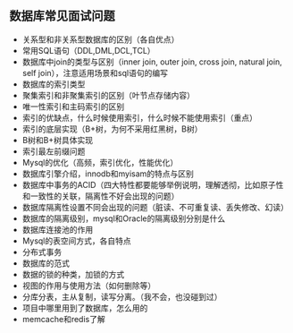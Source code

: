 ## 数据库常见面试问题

* 关系型和非关系型数据库的区别（各自优点）
* 常用SQL语句（DDL,DML,DCL,TCL）
* 数据库中join的类型与区别（inner join, outer join, cross join, natural join, self join），注意适用场景和sql语句的编写
* 数据库的索引类型
* 聚集索引和非聚集索引的区别（叶节点存储内容）
* 唯一性索引和主码索引的区别
* 索引的优缺点，什么时候使用索引，什么时候不能使用索引（重点）
* 索引的底层实现（B+树，为何不采用红黑树，B树）
* B树和B+树具体实现
* 索引最左前缀问题
* Mysql的优化（高频，索引优化，性能优化）
* 数据库引擎介绍，innodb和myisam的特点与区别
* 数据库中事务的ACID（四大特性都要能够举例说明，理解透彻，比如原子性和一致性的关联，隔离性不好会出现的问题）
* 数据库隔离性设置不同会出现的问题（脏读、不可重复读、丢失修改、幻读）
* 数据库的隔离级别，mysql和Oracle的隔离级别分别是什么
* 数据库连接池的作用
* Mysql的表空间方式，各自特点
* 分布式事务
* 数据库的范式
* 数据的锁的种类，加锁的方式
* 视图的作用与使用方法（如何删除等）
* 分库分表，主从复制，读写分离。（我不会，也没碰到过）
* 项目中哪里用到了数据库，怎么用的
* memcache和redis了解